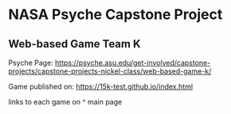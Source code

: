 # NASA Psyche Capstone Project 
## Web-based Game Team K

Psyche Page: https://psyche.asu.edu/get-involved/capstone-projects/capstone-projects-nickel-class/web-based-game-k/

Game published on: https://15k-test.github.io/index.html

links to each game on ^ main page
